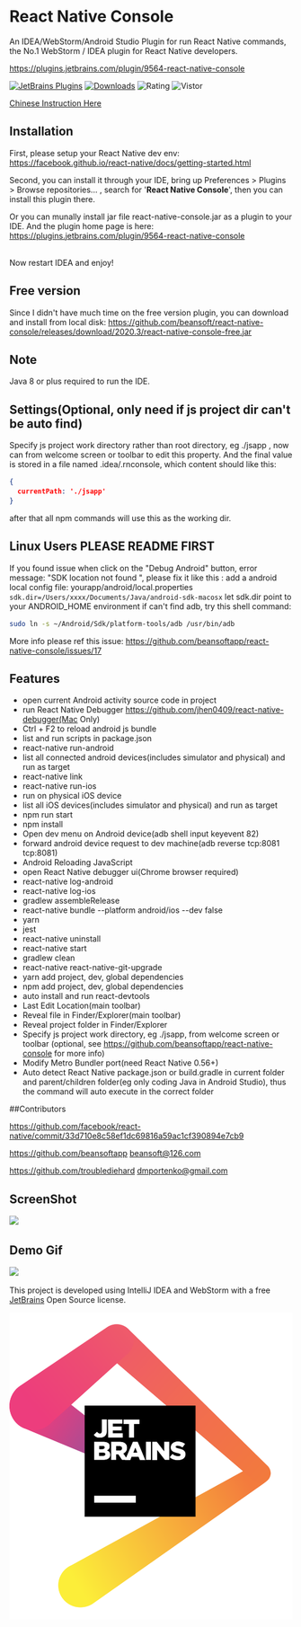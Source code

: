 # React Native Console

An IDEA/WebStorm/Android Studio Plugin for run React Native commands, the No.1 WebStorm / IDEA plugin for React Native developers.

https://plugins.jetbrains.com/plugin/9564-react-native-console 

[![JetBrains Plugins](https://img.shields.io/jetbrains/plugin/v/9564-react-native-console.svg)](https://plugins.jetbrains.com/plugin/9564-react-native-console)
[![Downloads](https://img.shields.io/jetbrains/plugin/d/9564-react-native-console.svg)](https://plugins.jetbrains.com/plugin/9564-react-native-console) ![Rating](https://img.shields.io/jetbrains/plugin/r/rating/9564)  ![Vistor](https://visitor-badge.glitch.me/badge?page_id=react-native-console)

[Chinese Instruction Here](README_CN.m)

## Installation
First, please setup your React Native dev env:
https://facebook.github.io/react-native/docs/getting-started.html

Second, you can install it through your IDE, bring up  Preferences > Plugins > Browse repositories... , search for '**React Native Console**',
then you can install this plugin there.<br/>

Or
you can munally install jar file react-native-console.jar as a plugin to your IDE. And the plugin home page is here: https://plugins.jetbrains.com/plugin/9564-react-native-console<br/><br/>

Now restart IDEA and enjoy!

## Free version
Since I didn't have much time on the free version plugin, you can download and install from local disk: https://github.com/beansoft/react-native-console/releases/download/2020.3/react-native-console-free.jar

## Note
Java 8 or plus required to run the IDE.<br/>

## Settings(Optional, only need if js project dir can't be auto find)
Specify js project work directory rather than root directory, eg ./jsapp , now can from welcome screen or toolbar to edit this property. And the final value is stored in a file named .idea/.rnconsole, which content should like this:

```json
{
  currentPath: './jsapp'
}
```

after that all npm commands will use this as the working dir.

## Linux Users PLEASE README FIRST

If you found issue when click on the "Debug Android" button, error message: 
 "SDK location not found ", please fix it like this :
add a android local config file:
yourapp/android/local.properties
`sdk.dir=/Users/xxxx/Documents/Java/android-sdk-macosx`
let sdk.dir point to your ANDROID_HOME environment 
if can't find adb, try this shell command:

```sh
sudo ln -s ~/Android/Sdk/platform-tools/adb /usr/bin/adb
```


More info please ref this issue:
https://github.com/beansoftapp/react-native-console/issues/17


## Features
- open current Android activity source code in project
- run React Native Debugger https://github.com/jhen0409/react-native-debugger(Mac Only)
- Ctrl + F2 to reload android js bundle
- list and run scripts in package.json
- react-native run-android
- list all connected android devices(includes simulator and physical) and run as target
- react-native link
- react-native run-ios
- run on physical iOS device
- list all iOS devices(includes simulator and physical) and run as target
- npm run start
- npm install
- Open dev menu on Android device(adb shell input keyevent 82)
- forward android device request to dev machine(adb reverse tcp:8081 tcp:8081)
- Android Reloading JavaScript
- open React Native debugger ui(Chrome browser required)
- react-native log-android
- react-native log-ios
- gradlew assembleRelease
- react-native bundle --platform android/ios --dev false
- yarn
- jest
- react-native uninstall
- react-native start
- gradlew clean
- react-native react-native-git-upgrade
- yarn add project, dev, global dependencies
- npm add project, dev, global dependencies
- auto install and run react-devtools
- Last Edit Location(main toolbar)
- Reveal file in Finder/Explorer(main toolbar)
- Reveal project folder in Finder/Explorer
- Specify js project work directory, eg ./jsapp, from welcome screen or toolbar (optional, see https://github.com/beansoftapp/react-native-console for more info)
- Modify Metro Bundler port(need React Native 0.56+)
- Auto detect React Native package.json or build.gradle in current folder and parent/children folder(eg only coding Java in Android Studio), thus the command will auto execute in the correct folder



##Contributors

https://github.com/facebook/react-native/commit/33d710e8c58ef1dc69816a59ac1cf390894e7cb9


https://github.com/beansoftapp beansoft@126.com

https://github.com/troublediehard dmportenko@gmail.com

## ScreenShot

![](https://plugins.jetbrains.com/files/9564/screenshot_17784.png)

## Demo Gif
![](https://raw.githubusercontent.com/beansoftapp/react-native-console/master/screenshot/rnconsole.gif)


This project is developed using IntelliJ IDEA and WebStorm with a free [JetBrains](https://www.jetbrains.com/?from=ReactNativeConsole) Open Source license.
 
[![jetbrains](jetbrains.png)](https://www.jetbrains.com/?from=ReactNativeConsole)
